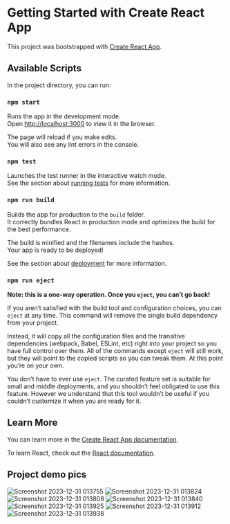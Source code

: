 # Getting Started with Create React App

This project was bootstrapped with [Create React App](https://github.com/facebook/create-react-app).

## Available Scripts

In the project directory, you can run:

### `npm start`

Runs the app in the development mode.\
Open [http://localhost:3000](http://localhost:3000) to view it in the browser.

The page will reload if you make edits.\
You will also see any lint errors in the console.

### `npm test`

Launches the test runner in the interactive watch mode.\
See the section about [running tests](https://facebook.github.io/create-react-app/docs/running-tests) for more information.

### `npm run build`

Builds the app for production to the `build` folder.\
It correctly bundles React in production mode and optimizes the build for the best performance.

The build is minified and the filenames include the hashes.\
Your app is ready to be deployed!

See the section about [deployment](https://facebook.github.io/create-react-app/docs/deployment) for more information.

### `npm run eject`

**Note: this is a one-way operation. Once you `eject`, you can’t go back!**

If you aren’t satisfied with the build tool and configuration choices, you can `eject` at any time. This command will remove the single build dependency from your project.

Instead, it will copy all the configuration files and the transitive dependencies (webpack, Babel, ESLint, etc) right into your project so you have full control over them. All of the commands except `eject` will still work, but they will point to the copied scripts so you can tweak them. At this point you’re on your own.

You don’t have to ever use `eject`. The curated feature set is suitable for small and middle deployments, and you shouldn’t feel obligated to use this feature. However we understand that this tool wouldn’t be useful if you couldn’t customize it when you are ready for it.

## Learn More

You can learn more in the [Create React App documentation](https://facebook.github.io/create-react-app/docs/getting-started).

To learn React, check out the [React documentation](https://reactjs.org/).


## Project demo pics

![Screenshot 2023-12-31 013755](https://github.com/CodeWithGauravSingh/Genosi.io/assets/92425241/63361539-be6f-43d1-83bb-f3ab859c5866)
![Screenshot 2023-12-31 013824](https://github.com/CodeWithGauravSingh/Genosi.io/assets/92425241/769896f4-6a4b-404d-a4d5-150e451b5b8e)
![Screenshot 2023-12-31 013808](https://github.com/CodeWithGauravSingh/Genosi.io/assets/92425241/9b4d8b53-c6fa-4e12-b162-3f729edbbd36)
![Screenshot 2023-12-31 013840](https://github.com/CodeWithGauravSingh/Genosi.io/assets/92425241/043417ca-b4b0-496c-a8d8-2a58af07f308)
![Screenshot 2023-12-31 013925](https://github.com/CodeWithGauravSingh/Genosi.io/assets/92425241/8ee73758-21da-49da-b48c-31259e53dade)
![Screenshot 2023-12-31 013912](https://github.com/CodeWithGauravSingh/Genosi.io/assets/92425241/3442a55a-46cc-4c42-ac67-04a8eddf0e68)
![Screenshot 2023-12-31 013938](https://github.com/CodeWithGauravSingh/Genosi.io/assets/92425241/a83bea0a-466c-49f9-afdd-9c9528b5241b)




